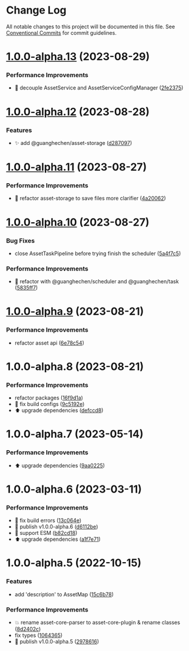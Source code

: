 # Change Log

All notable changes to this project will be documented in this file.
See [Conventional Commits](https://conventionalcommits.org) for commit guidelines.

# [1.0.0-alpha.13](https://github.com/guanghechen/asset/compare/@guanghechen/asset-api@1.0.0-alpha.12...@guanghechen/asset-api@1.0.0-alpha.13) (2023-08-29)


### Performance Improvements

* 🎨 decouple AssetService and AssetServiceConfigManager ([2fe2375](https://github.com/guanghechen/asset/commit/2fe2375db525ef193c80991b162c05b3a6ba1d4e))





# [1.0.0-alpha.12](https://github.com/guanghechen/asset/compare/@guanghechen/asset-api@1.0.0-alpha.11...@guanghechen/asset-api@1.0.0-alpha.12) (2023-08-28)


### Features

* ✨ add @guanghechen/asset-storage ([d287097](https://github.com/guanghechen/asset/commit/d2870974f201c9a854fa8e7d315b91b34a6aa4d9))





# [1.0.0-alpha.11](https://github.com/guanghechen/asset/compare/@guanghechen/asset-api@1.0.0-alpha.10...@guanghechen/asset-api@1.0.0-alpha.11) (2023-08-27)


### Performance Improvements

* 🎨 refactor asset-storage to save files more clarifier ([4a20062](https://github.com/guanghechen/asset/commit/4a200621872ba78e5a4bda39f04117e8ceebac56))





# [1.0.0-alpha.10](https://github.com/guanghechen/asset/compare/@guanghechen/asset-api@1.0.0-alpha.9...@guanghechen/asset-api@1.0.0-alpha.10) (2023-08-27)


### Bug Fixes

* close AssetTaskPipeline before trying finish the scheduler ([5a4f7c5](https://github.com/guanghechen/asset/commit/5a4f7c596703607ec29a7da13f3cb7e3ec4e8c66))


### Performance Improvements

* 🎨 refactor with @guanghechen/scheduler and @guanghechen/task ([5835ff7](https://github.com/guanghechen/asset/commit/5835ff71b9817cf66a2830d2dd4086c8729e75e7))





# [1.0.0-alpha.9](https://github.com/guanghechen/asset/compare/@guanghechen/asset-api@1.0.0-alpha.8...@guanghechen/asset-api@1.0.0-alpha.9) (2023-08-21)


### Performance Improvements

* refactor asset api ([6e78c54](https://github.com/guanghechen/asset/commit/6e78c54f6b1d00896967db00c760f602876c126a))





# 1.0.0-alpha.8 (2023-08-21)


### Performance Improvements

* refactor packages ([16f9d1a](https://github.com/guanghechen/asset/commit/16f9d1ae0f23c51413955149f401c811a92a9b15))
* 🔧 fix build configs ([9c5192e](https://github.com/guanghechen/asset/commit/9c5192e838b8b5716679e8bbafcd58ee98435694))
* ⬆️ upgrade dependencies ([defccd8](https://github.com/guanghechen/asset/commit/defccd8c2067aca5c639738ad9abc68bdbbb2b7b))





# 1.0.0-alpha.7 (2023-05-14)


### Performance Improvements

* ⬆️ upgrade dependencies ([9aa0225](https://github.com/guanghechen/asset/commit/9aa0225a9330f1e268f8fc1d19dfcf8be11e24f2))



# 1.0.0-alpha.6 (2023-03-11)


### Performance Improvements

* 🔧 fix build errors ([13c064e](https://github.com/guanghechen/asset/commit/13c064efebac4097881bac8e3d4ffbd1aeb1b0ef))
* 🔖 publish v1.0.0-alpha.6 ([d6112be](https://github.com/guanghechen/asset/commit/d6112be6be89f9561864ef06c34ffeaf687f56bf))
* 🔧 support ESM ([b82cd18](https://github.com/guanghechen/asset/commit/b82cd1840f27dfcd0a4dd44d3371fdd60da643d8))
* ⬆️ upgrade dependencies ([a1f7e71](https://github.com/guanghechen/asset/commit/a1f7e71c98f986b4fec22947333a4e47add03286))



# 1.0.0-alpha.5 (2022-10-15)


### Features

* add 'description' to AssetMap ([15c6b78](https://github.com/guanghechen/asset/commit/15c6b785dccd6c12432b2ad00636bf153c225b3a))


### Performance Improvements

* :boom:  rename asset-core-parser to asset-core-plugin & rename classes ([8d2402c](https://github.com/guanghechen/asset/commit/8d2402cfb22c156072966320002754474f75cc1b))
* fix types ([1064365](https://github.com/guanghechen/asset/commit/10643653f0efec14984412c5730706173b07d9bd))
* 🔖 publish v1.0.0-alpha.5 ([2978616](https://github.com/guanghechen/asset/commit/29786168db238e3378e8de791b228d00ee113ac5))

